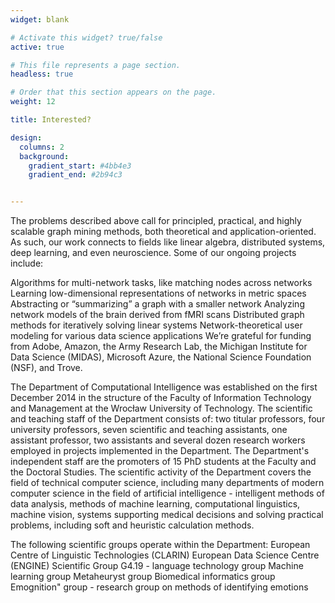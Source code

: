 ```yaml
---
widget: blank

# Activate this widget? true/false
active: true

# This file represents a page section.
headless: true

# Order that this section appears on the page.
weight: 12

title: Interested?

design:
  columns: 2
  background:
    gradient_start: #4bb4e3
    gradient_end: #2b94c3


---
```


The problems described above call for principled, practical, and highly scalable graph mining methods, both theoretical and application-oriented. As such, our work connects to fields like linear algebra, distributed systems, deep learning, and even neuroscience. Some of our ongoing projects include:

Algorithms for multi-network tasks, like matching nodes across networks
Learning low-dimensional representations of networks in metric spaces
Abstracting or “summarizing” a graph with a smaller network
Analyzing network models of the brain derived from fMRI scans
Distributed graph methods for iteratively solving linear systems
Network-theoretical user modeling for various data science applications
We’re grateful for funding from Adobe, Amazon, the Army Research Lab, the Michigan Institute for Data Science (MIDAS), Microsoft Azure, the National Science Foundation (NSF), and Trove.





The Department of Computational Intelligence was established on the first December 2014 in the structure of the Faculty of Information Technology and Management at the Wrocław University of Technology. The scientific and teaching staff of the Department consists of: two titular professors, four university professors, seven scientific and teaching assistants, one assistant professor, two assistants and several dozen research workers employed in projects implemented in the Department. The Department's independent staff are the promoters of 15 PhD students at the Faculty and the Doctoral Studies. The scientific activity of the Department covers the field of technical computer science, including many departments of modern computer science in the field of artificial intelligence - intelligent methods of data analysis, methods of machine learning, computational linguistics, machine vision, systems supporting medical decisions and solving practical problems, including soft and heuristic calculation methods. 

The following scientific groups operate within the Department:
European Centre of Linguistic Technologies (CLARIN)
European Data Science Centre (ENGINE)
Scientific Group G4.19 - language technology group
Machine learning group
Metaheuryst group
Biomedical informatics group
Emognition" group - research group on methods of identifying emotions 
